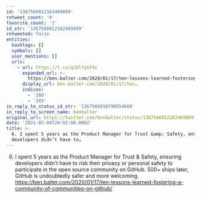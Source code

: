 ```yaml
---
id: '1367566012162469889'
retweet_count: '0'
favorite_count: '3'
id_str: '1367566012162469889'
retweeted: false
entities:
  hashtags: []
  symbols: []
  user_mentions: []
  urls:
    - url: https://t.co/qJQlfyGf4z
      expanded_url: >-
        https://ben.balter.com/2020/01/17/ten-lessons-learned-fostering-a-community-of-communities-on-github/
      display_url: ben.balter.com/2020/01/17/ten…
      indices:
        - '260'
        - '283'
in_reply_to_status_id_str: '1367566010790854660'
in_reply_to_screen_name: benbalter
original_url: https://twitter.com/benbalter/status/1367566012162469889
date: '2021-03-04T20:02:00.000Z'
title: >-
  6. I spent 5 years as the Product Manager for Trust &amp; Safety, ensuring
  developers didn’t have to…
---
```


6. I spent 5 years as the Product Manager for Trust &amp; Safety, ensuring developers didn’t have to risk their privacy or personal safety to participate in the open source community on GitHub. 500+ ships later, GitHub is undoubtedly safer and more welcoming. https://ben.balter.com/2020/01/17/ten-lessons-learned-fostering-a-community-of-communities-on-github/